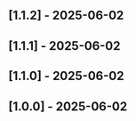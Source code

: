 ## [1.1.2] - 2025-06-02



## [1.1.1] - 2025-06-02



## [1.1.0] - 2025-06-02



## [1.0.0] - 2025-06-02
